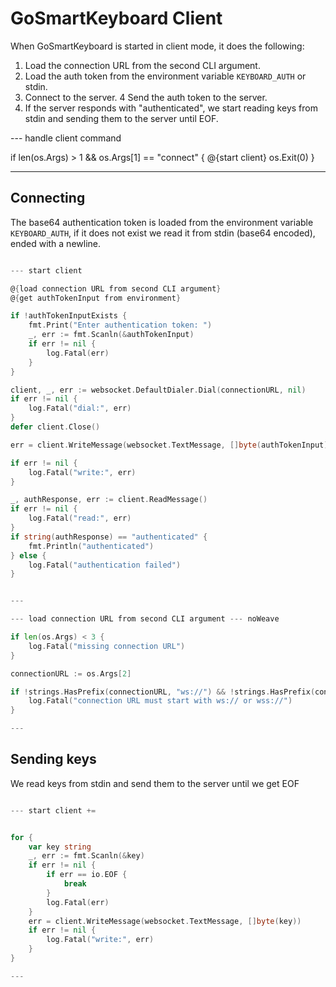 # GoSmartKeyboard Client

When GoSmartKeyboard is started in client mode, it does the following:

1. Load the connection URL from the second CLI argument.
2. Load the auth token from the environment variable `KEYBOARD_AUTH` or stdin.
3. Connect to the server.
4 Send the auth token to the server.
5. If the server responds with "authenticated", we start reading keys from stdin and sending them to the server until EOF.


--- handle client command

if len(os.Args) > 1 && os.Args[1] == "connect" {
    @{start client}
    os.Exit(0)
}

---


## Connecting

The base64 authentication token is loaded from the environment variable `KEYBOARD_AUTH`, if it does not exist we read it from stdin (base64 encoded), ended with a newline.

``` go

--- start client

@{load connection URL from second CLI argument}
@{get authTokenInput from environment}

if !authTokenInputExists {
    fmt.Print("Enter authentication token: ")
    _, err := fmt.Scanln(&authTokenInput)
    if err != nil {
        log.Fatal(err)
    }
}

client, _, err := websocket.DefaultDialer.Dial(connectionURL, nil)
if err != nil {
    log.Fatal("dial:", err)
}
defer client.Close()

err = client.WriteMessage(websocket.TextMessage, []byte(authTokenInput))

if err != nil {
    log.Fatal("write:", err)
}

_, authResponse, err := client.ReadMessage()
if err != nil {
    log.Fatal("read:", err)
}
if string(authResponse) == "authenticated" {
    fmt.Println("authenticated")
} else {
    log.Fatal("authentication failed")
}


---

--- load connection URL from second CLI argument --- noWeave

if len(os.Args) < 3 {
    log.Fatal("missing connection URL")
}

connectionURL := os.Args[2]

if !strings.HasPrefix(connectionURL, "ws://") && !strings.HasPrefix(connectionURL, "wss://") {
    log.Fatal("connection URL must start with ws:// or wss://")
}

---

```

## Sending keys


We read keys from stdin and send them to the server until we get EOF

``` go

--- start client +=


for {
    var key string
    _, err := fmt.Scanln(&key)
    if err != nil {
        if err == io.EOF {
            break
        }
        log.Fatal(err)
    }
    err = client.WriteMessage(websocket.TextMessage, []byte(key))
    if err != nil {
        log.Fatal("write:", err)
    }
}

---

```